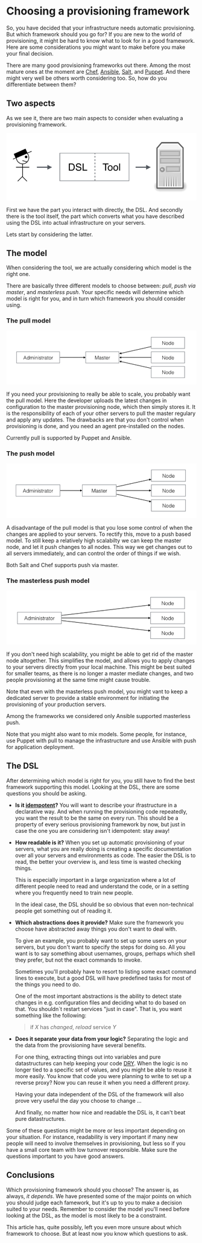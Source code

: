 # Choosing a provisioning framework

So, you have decided that your infrastructure needs automatic provisioning. But which framework should you go for? If you are new to the world of provisioning, it might be hard to know what to look for in a good framework. Here are some considerations you might want to make before you make your final decision.

There are many good provisioning frameworks out there. Among the most mature ones at the moment are [Chef](https://www.chef.io/chef), [Ansible](http://www.ansible.com), [Salt](http://docs.saltstack.com/en/latest/), and [Puppet](http://puppetlabs.com). And there might very well be others worth considering too. So, how do you differentiate between them?

## Two aspects

As we see it, there are two main aspects to consider when evaluating a provisioning framework. 

![Two aspescts of a framework](choosing/models/aspects.jpg)

First we have the part you interact with directly, the DSL. And secondly there is the tool itself, the part which converts what you have described using the DSL into actual infrastructure on your servers.

Lets start by considering the latter.

## The model

When considering the tool, we are actually considering which model is the right one.

There are basically three different models to choose between: *pull*, *push via master*, and *masterless push*. Your specific needs will determine which model is right for you, and in turn which framework you should consider using.

### The pull model

![Diagram of pull model](choosing/models/pull.jpg)

If you need your provisioning to really be able to scale, you probably want the pull model. Here the developer uploads the latest changes in configuration to the master provisioning node, which then simply stores it. It is the responsibility of each of your other servers to pull the master regulary and apply any updates. The drawbacks are that you don't control when provisioning is done, and you need an agent pre-installed on the nodes.

Currently pull is supported by Puppet and Ansible.


### The push model

![Diagram of push model](choosing/models/push-via-master.jpg)

A disadvantage of the pull model is that you lose some control of when the changes are applied to your servers. To rectify this, move to a push based model. To still keep a relatively high scalabilty we can keep the master node, and let it push changes to all nodes. This way we get changes out to all servers immediately, and can control the order of things if we wish.

Both Salt and Chef supports push via master.


### The masterless push model

![Diagram of masterless push model](choosing/models/masterless-push.jpg)

If you don't need high scalability, you might be able to get rid of the master node altogether. This simplifies the model, and allows you to apply changes to your servers directly from your local machine. This might be best suited for smaller teams, as there is no longer a master mediate changes, and two people provisioning at the same time might cause trouble.

Note that even with the masterless push model, you might vant to keep a dedicated server to provide a stable environment for initiating the provisioning of your production servers.

Among the frameworks we considered only Ansible supported masterless push.


Note that you might also want to mix models. Some people, for instance, use Puppet with pull to manage the infrastructure and use Ansible with push for application deployment.

## The DSL

After determining which model is right for you, you still have to find the best framework supporting this model. Looking at the DSL, there are some questions you should be asking.

- **Is it [idempotent](https://en.wikipedia.org/wiki/Idempotence)?**
 	You will want to describe your ifrastructure in a declarative way. And when running the provisioning code repeatedly, you want the result to be the same on every run. This should be a property of every serious provisioning framework by now, but just in case the one you are considering isn't idempotent: stay away!

- **How readable is it?**
	When you set up automatic provisioning of your servers, what you are really doing is creating a specific documentation over all your servers and environments as code. The easier the DSL is to read, the better your overview is, and less time is wasted checking things.

    This is especially important in a large organization where a lot of different people need to read and understand the code, or in a setting where you frequently need to train new people.

    In the ideal case, the DSL should be so obvious that even non-technical people get something out of reading it.

- **Which abstractions does it provide?**
	Make sure the framework you choose have abstracted away things you don't want to deal with.

	To give an example, you probably want to set up some users on your servers, but you don't want to specify the steps for doing so. All you want is to say something about usernames, groups, perhaps which shell they prefer, but not the exact commands to invoke.

	Sometimes you'll probably have to resort to listing some exact command lines to execute, but a good DSL will have predefined tasks for most of the things you need to do.

	One of the most important abstractions is the ability to detect state changes in e.g. configuration files and deciding what to do based on that. You shouldn´t restart services "just in case". That is, you want something like the following:

	> if _X_ has _changed_, _reload_ service _Y_

- **Does it separate your data from your logic?**
	Separating the logic and the data from the provisioning have several benefits. 

	For one thing, extracting things out into variables and pure datastructures can help keeping your code [DRY](https://en.wikipedia.org/wiki/Don't_repeat_yourself). When the logic is no longer tied to a specific set of values, and you might be able to reuse it more easily. You know that code you were planning to write to set up a reverse proxy? Now you can reuse it when you need a different proxy.

	Having your data independent of the DSL of the framework will also prove very useful the day you choose to change ...

	And finally, no matter how nice and readable the DSL is, it can't beat pure datastructures. 


Some of these questions might be more or less important depending on your situation. For instance, readability is very important if many new people will need to involve themselves in provisioning, but less so if you have a small core team with low turnover responsible. Make sure the questions  important to you have good answers.

## Conclusions

Which provisioning framework should you choose? The answer is, as always, *it depends*. We have presented some of the major points on which you should judge each famework, but it's up to you to make a decision suited to your needs. Remember to consider the model you'll need before looking at the DSL, as the model is most likely to be a constraint.

This article has, quite possibly, left you even more unsure about which framework to choose. But at least now you know which questions to ask.

